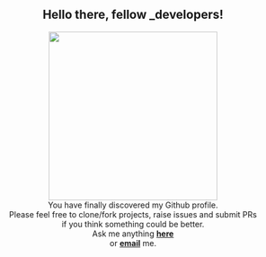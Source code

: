 <div align="center">
  <h2> Hello there, fellow _developers! 
    <img="https://user-images.githubusercontent.com/74033655/235372293-7234bc14-475d-47d6-8c2d-3cc1bab4dcd4.gif"></h2>
</div>




<div align="center" width="50">
  <img src="https://user-images.githubusercontent.com/74033655/235372293-7234bc14-475d-47d6-8c2d-3cc1bab4dcd4.gif" width="300"/>
</div>

<div align="center">
You have finally discovered my Github profile.<br>
Please feel free to clone/fork projects, raise issues and submit PRs <br>if you think something could be better. <br>
Ask me anything <a href="https://github.com/hdimmfh/hdimmfh/issues/new"><b>here</b></a><br>
or <a href="mailto:audtn256699@gmail.com"><b>email</b></a> me.
</div>
